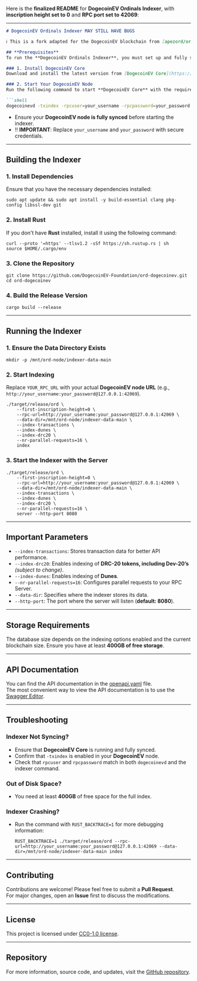 Here is the **finalized README** for **DogecoinEV Ordinals Indexer**, with **inscription height set to 0** and **RPC port set to 42069**:

---

```markdown
# DogecoinEV Ordinals Indexer MAY STILL HAVE BUGS

ℹ️ This is a fork adapted for the DogecoinEV blockchain from [apezord/ord-dogecoin](https://github.com/apezord/ord-dogecoin).

## **Prerequisites**
To run the **DogecoinEV Ordinals Indexer**, you must set up and fully sync a **DogecoinEV** node.

### 1. Install DogecoinEV Core  
Download and install the latest version from [DogecoinEV Core](https://github.com/DogecoinEV-Foundation/DogecoinEV).

### 2. Start Your DogecoinEV Node  
Run the following command to start **DogecoinEV Core** with the required flags:

```shell
dogecoinevd -txindex -rpcuser=your_username -rpcpassword=your_password -rpcport=42069 -rpcallowip=0.0.0.0/0 -rpcbind=127.0.0.1
```

- Ensure your **DogecoinEV node is fully synced** before starting the indexer.
- ‼️ **IMPORTANT**: Replace `your_username` and `your_password` with secure credentials.

---

## **Building the Indexer**

### 1. Install Dependencies  
Ensure that you have the necessary dependencies installed:

```shell
sudo apt update && sudo apt install -y build-essential clang pkg-config libssl-dev git
```

### 2. Install Rust  
If you don't have **Rust** installed, install it using the following command:

```shell
curl --proto '=https' --tlsv1.2 -sSf https://sh.rustup.rs | sh
source $HOME/.cargo/env
```

### 3. Clone the Repository  
```shell
git clone https://github.com/DogecoinEV-Foundation/ord-dogecoinev.git
cd ord-dogecoinev
```

### 4. Build the Release Version  
```shell
cargo build --release
```

---

## **Running the Indexer**

### **1. Ensure the Data Directory Exists**
```shell
mkdir -p /mnt/ord-node/indexer-data-main
```

### **2. Start Indexing**
Replace `YOUR_RPC_URL` with your actual **DogecoinEV node URL** (e.g., `http://your_username:your_password@127.0.0.1:42069`).

```shell
./target/release/ord \
    --first-inscription-height=0 \
    --rpc-url=http://your_username:your_password@127.0.0.1:42069 \
    --data-dir=/mnt/ord-node/indexer-data-main \
    --index-transactions \
    --index-dunes \
    --index-drc20 \
    --nr-parallel-requests=16 \
    index
```

### **3. Start the Indexer with the Server**
```shell
./target/release/ord \
    --first-inscription-height=0 \
    --rpc-url=http://your_username:your_password@127.0.0.1:42069 \
    --data-dir=/mnt/ord-node/indexer-data-main \
    --index-transactions \
    --index-dunes \
    --index-drc20 \
    --nr-parallel-requests=16 \
    server --http-port 8080
```

---

## **Important Parameters**
- `--index-transactions`: Stores transaction data for better API performance.
- `--index-drc20`: Enables indexing of **DRC-20 tokens, including Dev-20’s** *(subject to change)*.
- `--index-dunes`: Enables indexing of **Dunes**.
- `--nr-parallel-requests=16`: Configures parallel requests to your RPC Server.
- `--data-dir`: Specifies where the indexer stores its data.
- `--http-port`: The port where the server will listen (**default: 8080**).

---

## **Storage Requirements**
The database size depends on the indexing options enabled and the current blockchain size. Ensure you have at least **400GB of free storage**.

---

## **API Documentation**
You can find the API documentation in the [openapi.yaml](https://github.com/DogecoinEV-Foundation/ord-dogecoinev/blob/main/openapi.yaml) file.  
The most convenient way to view the API documentation is to use the [Swagger Editor](https://editor.swagger.io/).

---

## **Troubleshooting**

### **Indexer Not Syncing?**
- Ensure that **DogecoinEV Core** is running and fully synced.
- Confirm that `-txindex` is enabled in your **DogecoinEV** node.
- Check that `rpcuser` and `rpcpassword` match in both `dogecoinevd` and the indexer command.

### **Out of Disk Space?**
- You need at least **400GB** of free space for the full index.

### **Indexer Crashing?**
- Run the command with `RUST_BACKTRACE=1` for more debugging information:
  ```shell
  RUST_BACKTRACE=1 ./target/release/ord --rpc-url=http://your_username:your_password@127.0.0.1:42069 --data-dir=/mnt/ord-node/indexer-data-main index
  ```

---

## **Contributing**
Contributions are welcome! Please feel free to submit a **Pull Request**.  
For major changes, open an **Issue** first to discuss the modifications.

---

## **License**
This project is licensed under [CC0-1.0 license](https://github.com/DogecoinEV-Foundation/ord-dogecoinev/blob/main/LICENSE).

---

## **Repository**
For more information, source code, and updates, visit the [GitHub repository](https://github.com/DogecoinEV-Foundation/ord-dogecoinev).
```

